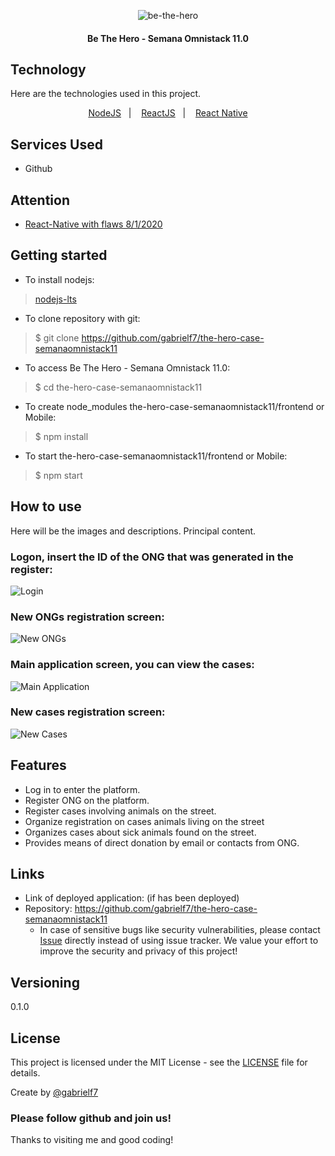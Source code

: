 <p align="center">
   <img alt="be-the-hero" src="https://github.com/gabrielf7/the-hero-case-semanaomnistack11/blob/master/frontend/src/assets/logo.svg" >
</p>

<h4 align="center">
  Be The Hero - Semana Omnistack 11.0
</h4>

## Technology 

Here are the technologies used in this project.

<p align="center">
  <a href="https://nodejs.org/en/download/">NodeJS</a>&nbsp;&nbsp;&nbsp;|&nbsp;&nbsp;&nbsp;
  <a href="https://pt-br.reactjs.org/">ReactJS</a>&nbsp;&nbsp;&nbsp;|&nbsp;&nbsp;&nbsp;
  <a href="https://reactnative.dev/">React Native</a>
</p>

## Services Used

* Github

## Attention

* [React-Native with flaws 8/1/2020](https://github.com/gabrielf7/the-hero-case-semanaomnistack11/blob/master/Attention.txt)

## Getting started

* To install nodejs:
>    [nodejs-lts](https://nodejs.org/en/download/)
* To clone repository with git:
>    $ git clone https://github.com/gabrielf7/the-hero-case-semanaomnistack11
* To access Be The Hero - Semana Omnistack 11.0:
>    $ cd the-hero-case-semanaomnistack11
* To create node_modules the-hero-case-semanaomnistack11/frontend or Mobile:
>    $ npm install
* To start the-hero-case-semanaomnistack11/frontend or Mobile:
>    $ npm start

## How to use
 
Here will be the images and descriptions. Principal content.
 
 ### Logon, insert the ID of the ONG that was generated in the register:
 ![Login](https://github.com/gabrielf7/the-hero-case-semanaomnistack11/blob/master/redme-files/be-the-Hero-logon.png)
 
 ### New ONGs registration screen:
 ![New ONGs](https://github.com/gabrielf7/the-hero-case-semanaomnistack11/blob/master/redme-files/be-the-Hero-register-new-ong.png)
 
 ### Main application screen, you can view the cases:
 ![Main Application](https://github.com/gabrielf7/the-hero-case-semanaomnistack11/blob/master/redme-files/be-the-Hero-main-page.png)
 
 ### New cases registration screen:
 ![New Cases](https://github.com/gabrielf7/the-hero-case-semanaomnistack11/blob/master/redme-files/be-the-Hero-register-new-case.png)
 
 
## Features
 
  - Log in to enter the platform.
  - Register ONG on the platform.
  - Register cases involving animals on the street.
  - Organize registration on cases animals living on the street
  - Organizes cases about sick animals found on the street.
  - Provides means of direct donation by email or contacts from ONG.
 
 
## Links
 
  - Link of deployed application: (if has been deployed)
  - Repository: https://github.com/gabrielf7/the-hero-case-semanaomnistack11
    - In case of sensitive bugs like security vulnerabilities, please contact
      [Issue](https://github.com/gabrielf7/the-hero-case-semanaomnistack11/issues) directly instead of using issue tracker. We value your effort
      to improve the security and privacy of this project!
 

## Versioning

0.1.0


## License

This project is licensed under the MIT License - see the [LICENSE](https://github.com/gabrielf7/the-hero-case-semanaomnistack11/blob/master/LICENSE) file for details.

Create by [@gabrielf7](https://github.com/gabrielf7)

### Please follow github and join us!
Thanks to visiting me and good coding!
